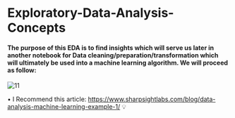 # Exploratory-Data-Analysis-Concepts

#### The purpose of this EDA is to find insights which will serve us later in another notebook for Data cleaning/preparation/transformation which will ultimately be used into a machine learning algorithm. We will proceed as follow:

![11](https://user-images.githubusercontent.com/44786324/140840051-bd438c5d-a7f4-4b5f-bcc1-18a7fd1c8f96.JPG)

 • I Recommend this article: https://www.sharpsightlabs.com/blog/data-analysis-machine-learning-example-1/ :bulb:
